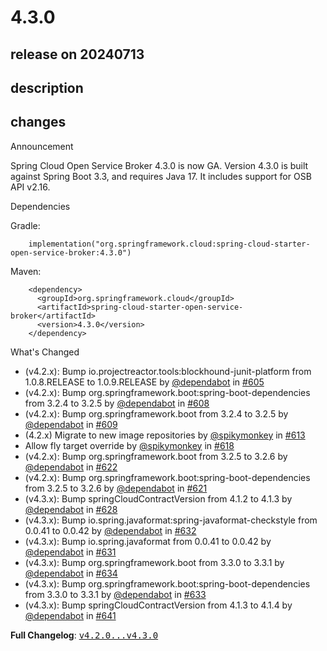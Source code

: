 # 4.3.0

## release on 20240713

## description

## changes

Announcement

Spring Cloud Open Service Broker 4.3.0 is now GA. Version 4.3.0 is built against Spring Boot 3.3, and requires Java 17. It includes support for OSB API v2.16.

Dependencies

Gradle:

        implementation("org.springframework.cloud:spring-cloud-starter-open-service-broker:4.3.0")

Maven:

        <dependency>
          <groupId>org.springframework.cloud</groupId>
          <artifactId>spring-cloud-starter-open-service-broker</artifactId>
          <version>4.3.0</version>
        </dependency>

What's Changed

* (v4.2.x): Bump io.projectreactor.tools:blockhound-junit-platform from 1.0.8.RELEASE to 1.0.9.RELEASE by <a class="user-mention notranslate" data-hovercard-type="organization" data-hovercard-url="/orgs/dependabot/hovercard" data-octo-click="hovercard-link-click" data-octo-dimensions="link_type:self" href="https://github.com/dependabot">@dependabot</a> in <a class="issue-link js-issue-link" data-error-text="Failed to load title" data-id="2249775862" data-permission-text="Title is private" data-url="https://github.com/spring-cloud/spring-cloud-open-service-broker/issues/605" data-hovercard-type="pull_request" data-hovercard-url="/spring-cloud/spring-cloud-open-service-broker/pull/605/hovercard" href="https://github.com/spring-cloud/spring-cloud-open-service-broker/pull/605">#605</a>
* (v4.2.x): Bump org.springframework.boot:spring-boot-dependencies from 3.2.4 to 3.2.5 by <a class="user-mention notranslate" data-hovercard-type="organization" data-hovercard-url="/orgs/dependabot/hovercard" data-octo-click="hovercard-link-click" data-octo-dimensions="link_type:self" href="https://github.com/dependabot">@dependabot</a> in <a class="issue-link js-issue-link" data-error-text="Failed to load title" data-id="2252144602" data-permission-text="Title is private" data-url="https://github.com/spring-cloud/spring-cloud-open-service-broker/issues/608" data-hovercard-type="pull_request" data-hovercard-url="/spring-cloud/spring-cloud-open-service-broker/pull/608/hovercard" href="https://github.com/spring-cloud/spring-cloud-open-service-broker/pull/608">#608</a>
* (v4.2.x): Bump org.springframework.boot from 3.2.4 to 3.2.5 by <a class="user-mention notranslate" data-hovercard-type="organization" data-hovercard-url="/orgs/dependabot/hovercard" data-octo-click="hovercard-link-click" data-octo-dimensions="link_type:self" href="https://github.com/dependabot">@dependabot</a> in <a class="issue-link js-issue-link" data-error-text="Failed to load title" data-id="2252144701" data-permission-text="Title is private" data-url="https://github.com/spring-cloud/spring-cloud-open-service-broker/issues/609" data-hovercard-type="pull_request" data-hovercard-url="/spring-cloud/spring-cloud-open-service-broker/pull/609/hovercard" href="https://github.com/spring-cloud/spring-cloud-open-service-broker/pull/609">#609</a>
* (4.2.x) Migrate to new image repositories by <a class="user-mention notranslate" data-hovercard-type="user" data-hovercard-url="/users/spikymonkey/hovercard" data-octo-click="hovercard-link-click" data-octo-dimensions="link_type:self" href="https://github.com/spikymonkey">@spikymonkey</a> in <a class="issue-link js-issue-link" data-error-text="Failed to load title" data-id="2293044086" data-permission-text="Title is private" data-url="https://github.com/spring-cloud/spring-cloud-open-service-broker/issues/613" data-hovercard-type="pull_request" data-hovercard-url="/spring-cloud/spring-cloud-open-service-broker/pull/613/hovercard" href="https://github.com/spring-cloud/spring-cloud-open-service-broker/pull/613">#613</a>
* Allow fly target override by <a class="user-mention notranslate" data-hovercard-type="user" data-hovercard-url="/users/spikymonkey/hovercard" data-octo-click="hovercard-link-click" data-octo-dimensions="link_type:self" href="https://github.com/spikymonkey">@spikymonkey</a> in <a class="issue-link js-issue-link" data-error-text="Failed to load title" data-id="2299947442" data-permission-text="Title is private" data-url="https://github.com/spring-cloud/spring-cloud-open-service-broker/issues/618" data-hovercard-type="pull_request" data-hovercard-url="/spring-cloud/spring-cloud-open-service-broker/pull/618/hovercard" href="https://github.com/spring-cloud/spring-cloud-open-service-broker/pull/618">#618</a>
* (v4.2.x): Bump org.springframework.boot from 3.2.5 to 3.2.6 by <a class="user-mention notranslate" data-hovercard-type="organization" data-hovercard-url="/orgs/dependabot/hovercard" data-octo-click="hovercard-link-click" data-octo-dimensions="link_type:self" href="https://github.com/dependabot">@dependabot</a> in <a class="issue-link js-issue-link" data-error-text="Failed to load title" data-id="2314468790" data-permission-text="Title is private" data-url="https://github.com/spring-cloud/spring-cloud-open-service-broker/issues/622" data-hovercard-type="pull_request" data-hovercard-url="/spring-cloud/spring-cloud-open-service-broker/pull/622/hovercard" href="https://github.com/spring-cloud/spring-cloud-open-service-broker/pull/622">#622</a>
* (v4.2.x): Bump org.springframework.boot:spring-boot-dependencies from 3.2.5 to 3.2.6 by <a class="user-mention notranslate" data-hovercard-type="organization" data-hovercard-url="/orgs/dependabot/hovercard" data-octo-click="hovercard-link-click" data-octo-dimensions="link_type:self" href="https://github.com/dependabot">@dependabot</a> in <a class="issue-link js-issue-link" data-error-text="Failed to load title" data-id="2314468657" data-permission-text="Title is private" data-url="https://github.com/spring-cloud/spring-cloud-open-service-broker/issues/621" data-hovercard-type="pull_request" data-hovercard-url="/spring-cloud/spring-cloud-open-service-broker/pull/621/hovercard" href="https://github.com/spring-cloud/spring-cloud-open-service-broker/pull/621">#621</a>
* (v4.3.x): Bump springCloudContractVersion from 4.1.2 to 4.1.3 by <a class="user-mention notranslate" data-hovercard-type="organization" data-hovercard-url="/orgs/dependabot/hovercard" data-octo-click="hovercard-link-click" data-octo-dimensions="link_type:self" href="https://github.com/dependabot">@dependabot</a> in <a class="issue-link js-issue-link" data-error-text="Failed to load title" data-id="2326835599" data-permission-text="Title is private" data-url="https://github.com/spring-cloud/spring-cloud-open-service-broker/issues/628" data-hovercard-type="pull_request" data-hovercard-url="/spring-cloud/spring-cloud-open-service-broker/pull/628/hovercard" href="https://github.com/spring-cloud/spring-cloud-open-service-broker/pull/628">#628</a>
* (v4.3.x): Bump io.spring.javaformat:spring-javaformat-checkstyle from 0.0.41 to 0.0.42 by <a class="user-mention notranslate" data-hovercard-type="organization" data-hovercard-url="/orgs/dependabot/hovercard" data-octo-click="hovercard-link-click" data-octo-dimensions="link_type:self" href="https://github.com/dependabot">@dependabot</a> in <a class="issue-link js-issue-link" data-error-text="Failed to load title" data-id="2342903563" data-permission-text="Title is private" data-url="https://github.com/spring-cloud/spring-cloud-open-service-broker/issues/632" data-hovercard-type="pull_request" data-hovercard-url="/spring-cloud/spring-cloud-open-service-broker/pull/632/hovercard" href="https://github.com/spring-cloud/spring-cloud-open-service-broker/pull/632">#632</a>
* (v4.3.x): Bump io.spring.javaformat from 0.0.41 to 0.0.42 by <a class="user-mention notranslate" data-hovercard-type="organization" data-hovercard-url="/orgs/dependabot/hovercard" data-octo-click="hovercard-link-click" data-octo-dimensions="link_type:self" href="https://github.com/dependabot">@dependabot</a> in <a class="issue-link js-issue-link" data-error-text="Failed to load title" data-id="2342903375" data-permission-text="Title is private" data-url="https://github.com/spring-cloud/spring-cloud-open-service-broker/issues/631" data-hovercard-type="pull_request" data-hovercard-url="/spring-cloud/spring-cloud-open-service-broker/pull/631/hovercard" href="https://github.com/spring-cloud/spring-cloud-open-service-broker/pull/631">#631</a>
* (v4.3.x): Bump org.springframework.boot from 3.3.0 to 3.3.1 by <a class="user-mention notranslate" data-hovercard-type="organization" data-hovercard-url="/orgs/dependabot/hovercard" data-octo-click="hovercard-link-click" data-octo-dimensions="link_type:self" href="https://github.com/dependabot">@dependabot</a> in <a class="issue-link js-issue-link" data-error-text="Failed to load title" data-id="2365773072" data-permission-text="Title is private" data-url="https://github.com/spring-cloud/spring-cloud-open-service-broker/issues/634" data-hovercard-type="pull_request" data-hovercard-url="/spring-cloud/spring-cloud-open-service-broker/pull/634/hovercard" href="https://github.com/spring-cloud/spring-cloud-open-service-broker/pull/634">#634</a>
* (v4.3.x): Bump org.springframework.boot:spring-boot-dependencies from 3.3.0 to 3.3.1 by <a class="user-mention notranslate" data-hovercard-type="organization" data-hovercard-url="/orgs/dependabot/hovercard" data-octo-click="hovercard-link-click" data-octo-dimensions="link_type:self" href="https://github.com/dependabot">@dependabot</a> in <a class="issue-link js-issue-link" data-error-text="Failed to load title" data-id="2365772792" data-permission-text="Title is private" data-url="https://github.com/spring-cloud/spring-cloud-open-service-broker/issues/633" data-hovercard-type="pull_request" data-hovercard-url="/spring-cloud/spring-cloud-open-service-broker/pull/633/hovercard" href="https://github.com/spring-cloud/spring-cloud-open-service-broker/pull/633">#633</a>
* (v4.3.x): Bump springCloudContractVersion from 4.1.3 to 4.1.4 by <a class="user-mention notranslate" data-hovercard-type="organization" data-hovercard-url="/orgs/dependabot/hovercard" data-octo-click="hovercard-link-click" data-octo-dimensions="link_type:self" href="https://github.com/dependabot">@dependabot</a> in <a class="issue-link js-issue-link" data-error-text="Failed to load title" data-id="2402330910" data-permission-text="Title is private" data-url="https://github.com/spring-cloud/spring-cloud-open-service-broker/issues/641" data-hovercard-type="pull_request" data-hovercard-url="/spring-cloud/spring-cloud-open-service-broker/pull/641/hovercard" href="https://github.com/spring-cloud/spring-cloud-open-service-broker/pull/641">#641</a>

<strong>Full Changelog</strong>: <a class="commit-link" href="https://github.com/spring-cloud/spring-cloud-open-service-broker/compare/v4.2.0...v4.3.0"><tt>v4.2.0...v4.3.0</tt></a>

